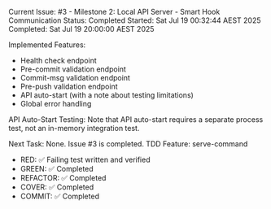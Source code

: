 Current Issue: #3 - Milestone 2: Local API Server - Smart Hook Communication
Status: Completed
Started: Sat Jul 19 00:32:44 AEST 2025
Completed: Sat Jul 19 20:00:00 AEST 2025

Implemented Features:
- Health check endpoint
- Pre-commit validation endpoint
- Commit-msg validation endpoint
- Pre-push validation endpoint
- API auto-start (with a note about testing limitations)
- Global error handling

API Auto-Start Testing: Note that API auto-start requires a separate process test, not an in-memory integration test.

Next Task: None. Issue #3 is completed.
TDD Feature: serve-command
- RED: ✅ Failing test written and verified
- GREEN: ✅ Completed
- REFACTOR: ✅ Completed
- COVER: ✅ Completed
- COMMIT: ✅ Completed
